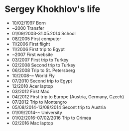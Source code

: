 Sergey Khokhlov's life
===============

- 10/02/1997 Born
- ~2000 Transfer
- 01/09/2003-31.05.2014 School
- 08/2005 First computer
- 11/2006 First flight
- 11/2006 First trip to Egypt
- ~2007 First website
- 03/2007 First trip to Turkey
- 02/2008 Second trip to Turkey
- 06/2008 Trip to St. Petersberg
- 10/2008-~ World Fly
- 07/2010 Second trip to Egypt
- 12/2010 Acer laptop
- 03/2012 First Mac
- 04/2012 First trip to Europe (Austria, Germany, Czech)
- 07/2012 Trip to Montengro
- 05/08/2014-13/08/2014 Secont trip to Austria
- 01/09/2014-~ University
- 01/02/2016-07/02/2016 Trip to Crimea
- 02/2016 Mac laptop
